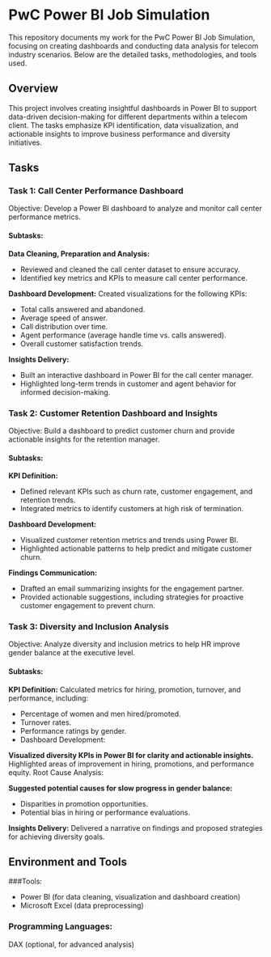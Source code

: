 # PwC Power BI Job Simulation
This repository documents my work for the PwC Power BI Job Simulation, focusing on creating dashboards and conducting data analysis for telecom industry scenarios. Below are the detailed tasks, methodologies, and tools used.

## Overview
This project involves creating insightful dashboards in Power BI to support data-driven decision-making for different departments within a telecom client. The tasks emphasize KPI identification, data visualization, and actionable insights to improve business performance and diversity initiatives.

## Tasks
### Task 1: Call Center Performance Dashboard
Objective: Develop a Power BI dashboard to analyze and monitor call center performance metrics.

#### Subtasks:

**Data Cleaning, Preparation and Analysis:**
- Reviewed and cleaned the call center dataset to ensure accuracy.
- Identified key metrics and KPIs to measure call center performance.

**Dashboard Development:**
Created visualizations for the following KPIs:
- Total calls answered and abandoned.
- Average speed of answer.
- Call distribution over time.
- Agent performance (average handle time vs. calls answered).
- Overall customer satisfaction trends.

**Insights Delivery:**
- Built an interactive dashboard in Power BI for the call center manager.
- Highlighted long-term trends in customer and agent behavior for informed decision-making.


### Task 2: Customer Retention Dashboard and Insights
Objective: Build a dashboard to predict customer churn and provide actionable insights for the retention manager.

#### Subtasks:

**KPI Definition:**
- Defined relevant KPIs such as churn rate, customer engagement, and retention trends.
- Integrated metrics to identify customers at high risk of termination.

**Dashboard Development:**
- Visualized customer retention metrics and trends using Power BI.
- Highlighted actionable patterns to help predict and mitigate customer churn.

**Findings Communication:**
- Drafted an email summarizing insights for the engagement partner.
- Provided actionable suggestions, including strategies for proactive customer engagement to prevent churn.

### Task 3: Diversity and Inclusion Analysis
Objective: Analyze diversity and inclusion metrics to help HR improve gender balance at the executive level.

#### Subtasks:

**KPI Definition:**
Calculated metrics for hiring, promotion, turnover, and performance, including:
- Percentage of women and men hired/promoted.
- Turnover rates.
- Performance ratings by gender.
- Dashboard Development:

**Visualized diversity KPIs in Power BI for clarity and actionable insights.**
Highlighted areas of improvement in hiring, promotions, and performance equity.
Root Cause Analysis:

**Suggested potential causes for slow progress in gender balance:**
- Disparities in promotion opportunities.
- Potential bias in hiring or performance evaluations.

**Insights Delivery:**
Delivered a narrative on findings and proposed strategies for achieving diversity goals.


## Environment and Tools
###Tools:
- Power BI (for data cleaning, visualization and dashboard creation)
- Microsoft Excel (data preprocessing)

### Programming Languages:
DAX (optional, for advanced analysis)

